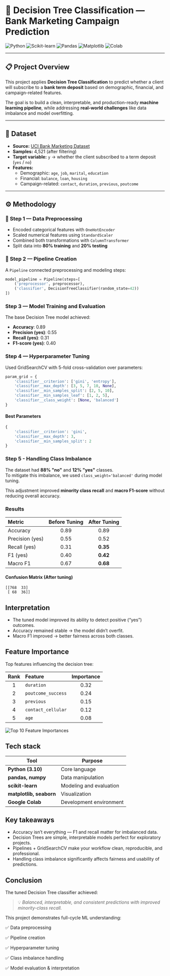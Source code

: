 # 🧠 Decision Tree Classification — Bank Marketing Campaign Prediction

![Python](https://img.shields.io/badge/Python-3.10-blue?logo=python)
![Scikit-learn](https://img.shields.io/badge/Scikit--learn-Modeling-orange?logo=scikit-learn)
![Pandas](https://img.shields.io/badge/Pandas-Data%20Analysis-150458?logo=pandas)
![Matplotlib](https://img.shields.io/badge/Matplotlib-Visualization-3776AB?logo=matplotlib)
![Colab](https://img.shields.io/badge/Google%20Colab-Notebook-F9AB00?logo=googlecolab)

---

## 📋 Project Overview

This project applies **Decision Tree Classification** to predict whether a client will subscribe to a **bank term deposit** based on demographic, financial, and campaign-related features.

The goal is to build a clean, interpretable, and production-ready **machine learning pipeline**, while addressing **real-world challenges** like data imbalance and model overfitting.

---

## 🧩 Dataset

- **Source:** [UCI Bank Marketing Dataset](https://archive.ics.uci.edu/ml/datasets/bank+marketing)  
- **Samples:** 4,521 (after filtering)
- **Target variable:** `y` → whether the client subscribed to a term deposit (`yes` / `no`)
- **Features:**
  - Demographic: `age`, `job`, `marital`, `education`
  - Financial: `balance`, `loan`, `housing`
  - Campaign-related: `contact`, `duration`, `previous`, `poutcome`

---

## ⚙️ Methodology

### 🧮 Step 1 — Data Preprocessing
- Encoded categorical features with `OneHotEncoder`
- Scaled numerical features using `StandardScaler`
- Combined both transformations with `ColumnTransformer`
- Split data into **80% training** and **20% testing**

### 🔗 Step 2 — Pipeline Creation
A `Pipeline` connected preprocessing and modeling steps:
```python
model_pipeline = Pipeline(steps=[
    ('preprocessor', preprocessor),
    ('classifier', DecisionTreeClassifier(random_state=42))
])

```
### Step 3 — Model Training and Evaluation

The base Decision Tree model achieved:

- **Accuracy**: 0.89
- **Precision (yes)**: 0.55
- **Recall (yes)**: 0.31
- **F1-score (yes)**: 0.40

### Step 4 — Hyperparameter Tuning

Used GridSearchCV with 5-fold cross-validation over parameters:

```python
param_grid = {
    'classifier__criterion': ['gini', 'entropy'],
    'classifier__max_depth': [3, 5, 7, 10, None],
    'classifier__min_samples_split': [2, 5, 10],
    'classifier__min_samples_leaf': [1, 2, 5],
    'classifier__class_weight': [None, 'balanced']
}

```
#### Best Parameters
```python
{
    'classifier__criterion': 'gini', 
    'classifier__max_depth': 3, 
    'classifier__min_samples_split': 2
}
```

### Step 5 - Handling Class Imbalance
The dataset had **88% "no"** and **12% "yes"** classes.  
To mitigate this imbalance, we used `class_weight='balanced'` during model tuning.  

This adjustment improved **minority class recall** and **macro F1-score** without reducing overall accuracy.


### Results
| Metric          | Before Tuning | After Tuning |
| :-------------- | :-----------: | :----------: |
| Accuracy        |      0.89     |     0.89     |
| Precision (yes) |      0.55     |     0.52     |
| Recall (yes)    |      0.31     |   **0.35**   |
| F1 (yes)        |      0.40     |   **0.42**   |
| Macro F1        |      0.67     |   **0.68**   |


#### Confusion Matrix (After tuning)
```lura
[[768  33]
 [ 68  36]]
```
## Interpretation
- The tuned model improved its ability to detect positive (“yes”) outcomes.
- Accuracy remained stable → the model didn’t overfit.
- Macro F1 improved → better fairness across both classes.

## Feature Importance
Top features influencing the decision tree:

| Rank | Feature            | Importance |
| :--: | :----------------- | :--------: |
|   1  | `duration`         |    0.32    |
|   2  | `poutcome_success` |    0.24    |
|   3  | `previous`         |    0.15    |
|   4  | `contact_cellular` |    0.12    |
|   5  | `age`              |    0.08    |

![Top 10 Feature Importances](img/feature_importances.png)


## Tech stack
| Tool                    | Purpose                 |
| ----------------------- | ----------------------- |
| **Python (3.10)**       | Core language           |
| **pandas, numpy**       | Data manipulation       |
| **scikit-learn**        | Modeling and evaluation |
| **matplotlib, seaborn** | Visualization           |
| **Google Colab**        | Development environment |

## Key takeaways
- Accuracy isn’t everything — F1 and recall matter for imbalanced data.
- Decision Trees are simple, interpretable models perfect for exploratory projects.
- Pipelines + GridSearchCV make your workflow clean, reproducible, and professional.
- Handling class imbalance significantly affects fairness and usability of predictions.

## Conclusion
The tuned Decision Tree classifier achieved:

> 💡 *Balanced, interpretable, and consistent predictions with improved minority-class recall.*

This project demonstrates full-cycle ML understanding:

✅ Data preprocessing

✅ Pipeline creation

✅ Hyperparameter tuning

✅ Class imbalance handling

✅ Model evaluation & interpretation
